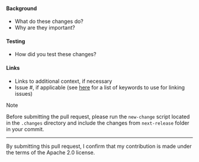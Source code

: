 
#### Background
* What do these changes do? 
* Why are they important?

#### Testing
* How did you test these changes?

#### Links
* Links to additional context, if necessary
* Issue #, if applicable (see [here](https://docs.github.com/en/issues/tracking-your-work-with-issues/linking-a-pull-request-to-an-issue#linking-a-pull-request-to-an-issue-using-a-keyword) for a list of keywords to use for linking issues)

> [!NOTE]
> Before submitting the pull request, please run the `new-change` script located in the `.changes` directory and include the changes from `next-release` folder in your commit.


---
By submitting this pull request, I confirm that my contribution is made under the terms of the Apache 2.0 license.
